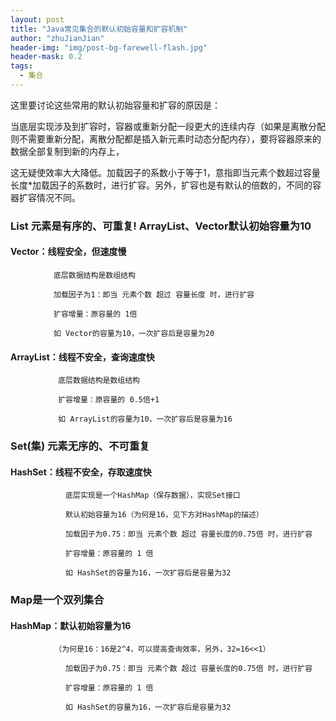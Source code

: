 ```yaml
---
layout: post
title: "Java常见集合的默认初始容量和扩容机制"
author: "zhuJianJian"
header-img: "img/post-bg-farewell-flash.jpg"
header-mask: 0.2
tags:
  - 集合
---
```


这里要讨论这些常用的默认初始容量和扩容的原因是：

当底层实现涉及到扩容时，容器或重新分配一段更大的连续内存（如果是离散分配则不需要重新分配，离散分配都是插入新元素时动态分配内存），要将容器原来的数据全部复制到新的内存上，

这无疑使效率大大降低。加载因子的系数小于等于1，意指即当元素个数超过容量长度*加载因子的系数时，进行扩容。另外，扩容也是有默认的倍数的，不同的容器扩容情况不同。

### List 元素是有序的、可重复!   ArrayList、Vector默认初始容量为10
  #### Vector：线程安全，但速度慢
       
       　　　　底层数据结构是数组结构
       
       　　　　加载因子为1：即当 元素个数 超过 容量长度 时，进行扩容
       
       　　　　扩容增量：原容量的 1倍
       
       　　　　如 Vector的容量为10，一次扩容后是容量为20
   
  ####  ArrayList：线程不安全，查询速度快
        
        　　　　底层数据结构是数组结构
        
        　　　　扩容增量：原容量的 0.5倍+1
        
        　　　　如 ArrayList的容量为10，一次扩容后是容量为16
   
### Set(集) 元素无序的、不可重复
   #### HashSet：线程不安全，存取速度快
        
        　　　　　底层实现是一个HashMap（保存数据），实现Set接口
        
        　　　　　默认初始容量为16（为何是16，见下方对HashMap的描述）
        
        　　　　　加载因子为0.75：即当 元素个数 超过 容量长度的0.75倍 时，进行扩容
        
        　　　　　扩容增量：原容量的 1 倍
        
        　　　　　如 HashSet的容量为16，一次扩容后是容量为32
        
### Map是一个双列集合
   #### HashMap：默认初始容量为16
        
        　　　　（为何是16：16是2^4，可以提高查询效率，另外，32=16<<1）
        
        　　　　　加载因子为0.75：即当 元素个数 超过 容量长度的0.75倍 时，进行扩容
        
        　　　　　扩容增量：原容量的 1 倍
        
        　　　　　如 HashSet的容量为16，一次扩容后是容量为32 